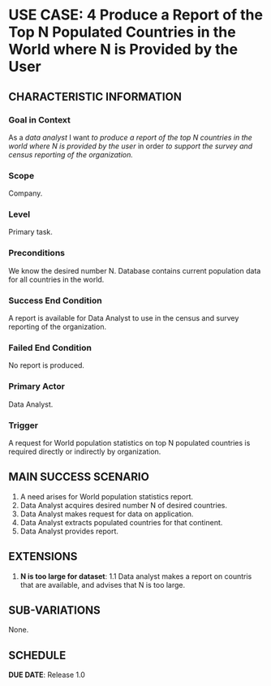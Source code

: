# USE CASE: 4 Produce a Report of the Top N Populated Countries in the World where N is Provided by the User

## CHARACTERISTIC INFORMATION

### Goal in Context

As a *data analyst* I want *to produce a report of the top N countries in the world where N is provided by the user* in order *to support the survey and census reporting of the organization.*
### Scope

Company.

### Level

Primary task.

### Preconditions

We know the desired number N. Database contains current population data for all countries in the world.

### Success End Condition

A report is available for Data Analyst to use in the census and survey reporting of the organization.

### Failed End Condition

No report is produced.

### Primary Actor

Data Analyst.

### Trigger

A request for World population statistics on top N populated countries is required directly or indirectly by organization.

## MAIN SUCCESS SCENARIO

1. A need arises for World population statistics report.
2. Data Analyst acquires desired number N of desired countries.
3. Data Analyst makes request for data on application.
4. Data Analyst extracts populated countries for that continent.
5. Data Analyst provides report.

## EXTENSIONS

1. **N is too large for dataset**:
    1.1 Data analyst makes a report on countris that are available, and advises that N is too large.

## SUB-VARIATIONS

None.

## SCHEDULE

**DUE DATE**: Release 1.0
